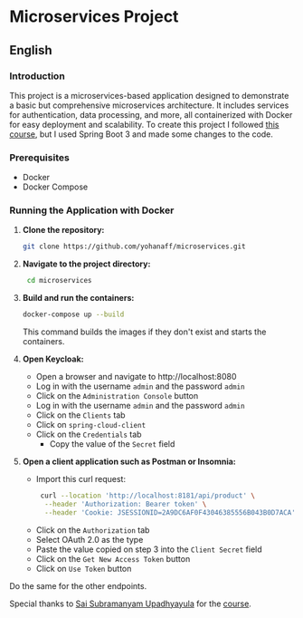 # Microservices Project

## English

### Introduction
This project is a microservices-based application designed to demonstrate a basic but comprehensive microservices architecture. It includes services for authentication, data processing, and more, all containerized with Docker for easy deployment and scalability. To create this project I followed [this course](https://www.youtube.com/watch?v=mPPhcU7oWDU), but I used Spring Boot 3 and made some changes to the code.

### Prerequisites
- Docker
- Docker Compose

### Running the Application with Docker
1. **Clone the repository:**
   ```bash
   git clone https://github.com/yohanaff/microservices.git
    ```

2. **Navigate to the project directory:**
   ```bash
    cd microservices
    ```

2. **Build and run the containers:**
    ```bash
    docker-compose up --build
   ```

    This command builds the images if they don't exist and starts the containers.

3. **Open Keycloak:**
    - Open a browser and navigate to http://localhost:8080
    - Log in with the username `admin` and the password `admin`
    - Click on the `Administration Console` button
    - Log in with the username `admin` and the password `admin`
    - Click on the `Clients` tab
    - Click on `spring-cloud-client`
    - Click on the `Credentials` tab
      - Copy the value of the `Secret` field

4. **Open a client application such as Postman or Insomnia:**
      - Import this curl request:
        ```bash
         curl --location 'http://localhost:8181/api/product' \
          --header 'Authorization: Bearer token' \
          --header 'Cookie: JSESSIONID=2A9DC6AF0F43046385556B043B0D7ACA'
        ```
      - Click on the `Authorization` tab
      - Select OAuth 2.0 as the type
      - Paste the value copied on step 3 into the `Client Secret` field
      - Click on the `Get New Access Token` button
      - Click on  `Use Token` button
   

Do the same for the other endpoints.

Special thanks to [Sai Subramanyam Upadhyayula](https://github.com/SaiUpadhyayula) for the [course](https://www.youtube.com/watch?v=mPPhcU7oWDU).
            